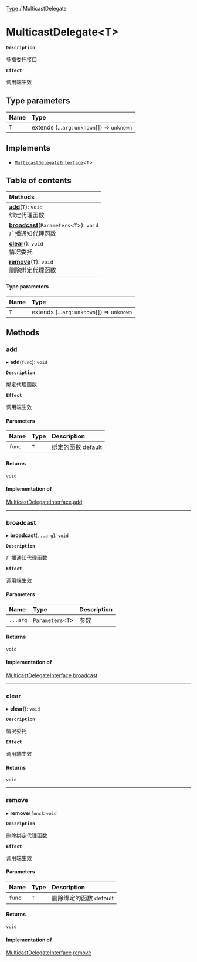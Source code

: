 [Type](../modules/Type.Type.md) / MulticastDelegate

# MulticastDelegate<T\> <Badge type="tip" text="Class" />

**`Description`**

多播委托接口

**`Effect`**

调用端生效

## Type parameters

| Name | Type |
| :------ | :------ |
| `T` | extends (...`arg`: `unknown`[]) => `unknown` |

## Implements

- [`MulticastDelegateInterface`](../interfaces/Type.MulticastDelegateInterface.md)<`T`\>

## Table of contents

| Methods |
| :-----|
| **[add](Type.MulticastDelegate.md#add)**(`T`): `void` <br> 绑定代理函数|
| **[broadcast](Type.MulticastDelegate.md#broadcast)**(`Parameters`<`T`\>): `void` <br> 广播通知代理函数|
| **[clear](Type.MulticastDelegate.md#clear)**(): `void` <br> 情况委托|
| **[remove](Type.MulticastDelegate.md#remove)**(`T`): `void` <br> 删除绑定代理函数|

#### Type parameters

| Name | Type |
| :------ | :------ |
| `T` | extends (...`arg`: `unknown`[]) => `unknown` |

## Methods

### add

▸ **add**(`func`): `void`

**`Description`**

绑定代理函数

**`Effect`**

调用端生效

#### Parameters

| Name | Type | Description |
| :------ | :------ | :------ |
| `func` | `T` |  绑定的函数 default |

#### Returns

`void`

#### Implementation of

[MulticastDelegateInterface](../interfaces/Type.MulticastDelegateInterface.md).[add](../interfaces/Type.MulticastDelegateInterface.md#add)

___

### broadcast

▸ **broadcast**(`...arg`): `void`

**`Description`**

广播通知代理函数

**`Effect`**

调用端生效

#### Parameters

| Name | Type | Description |
| :------ | :------ | :------ |
| `...arg` | `Parameters`<`T`\> |  参数 |

#### Returns

`void`

#### Implementation of

[MulticastDelegateInterface](../interfaces/Type.MulticastDelegateInterface.md).[broadcast](../interfaces/Type.MulticastDelegateInterface.md#broadcast)

___

### clear

▸ **clear**(): `void`

**`Description`**

情况委托

**`Effect`**

调用端生效

#### Returns

`void`

___

### remove

▸ **remove**(`func`): `void`

**`Description`**

删除绑定代理函数

**`Effect`**

调用端生效

#### Parameters

| Name | Type | Description |
| :------ | :------ | :------ |
| `func` | `T` |  删除绑定的函数 default |

#### Returns

`void`

#### Implementation of

[MulticastDelegateInterface](../interfaces/Type.MulticastDelegateInterface.md).[remove](../interfaces/Type.MulticastDelegateInterface.md#remove)
